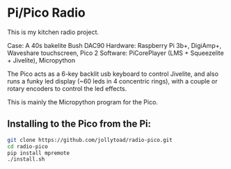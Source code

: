 # Pi/Pico Radio

This is my kitchen radio project.

Case: A 40s bakelite Bush DAC90
Hardware: Raspberry Pi 3b+, DigiAmp+, Waveshare touchscreen, Pico 2
Software: PiCorePlayer (LMS + Squeezelite + Jivelite), Micropython

The Pico acts as a 6-key backlit usb keyboard to control Jivelite,
and also runs a funky led display (~60 leds in 4 concentric rings),
with a couple or rotary encoders to control the led effects.

This is mainly the Micropython program for the Pico.

## Installing to the Pico from the Pi:

```sh
git clone https://github.com/jollytoad/radio-pico.git
cd radio-pico
pip install mpremote
./install.sh
```
